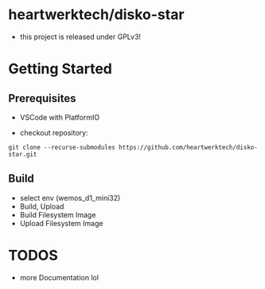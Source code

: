 # heartwerktech/disko-star

- this project is released under GPLv3!

# Getting Started

## Prerequisites

- VSCode with PlatformIO

- checkout repository:

```
git clone --recurse-submodules https://github.com/heartwerktech/disko-star.git
```

## Build

- select env (wemos_d1_mini32)
- Build, Upload
- Build Filesystem Image
- Upload Filesystem Image 


# TODOS

- more Documentation lol